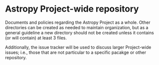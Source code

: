 # Astropy Project-wide repository

Documents and policies regarding the Astropy Project as a whole. Other directories can be created as needed to maintain organization, but as a general guideline a new directory should not be created unless it contains (or will contain) at least 3 files.

Additionally, the issue tracker will be used to discuss larger Project-wide issues; i.e., those that are not particular to a specific pacakge or other repository.

